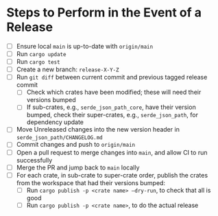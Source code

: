 # Steps to Perform in the Event of a Release

- [ ] Ensure local `main` is up-to-date with `origin/main`
- [ ] Run `cargo update`
- [ ] Run `cargo test`
- [ ] Create a new branch: `release-X-Y-Z`
- [ ] Run `git diff` between current commit and previous tagged release commit
  - [ ] Check which crates have been modified; these will need their versions bumped
  - [ ] If sub-crates, e.g., `serde_json_path_core`, have their version bumped, check their super-crates, e.g., `serde_json_path`, for dependency update
- [ ] Move Unreleased changes into the new version header in `serde_json_path/CHANGELOG.md`
- [ ] Commit changes and push to `origin/main`
- [ ] Open a pull request to merge changes into `main`, and allow CI to run successfully
- [ ] Merge the PR and jump back to `main` locally
- [ ] For each crate, in sub-crate to super-crate order, publish the crates from the workspace that had their versions bumped:
  - [ ] Run `cargo publish -p <crate name> —dry-run`, to check that all is good
  - [ ] Run `cargo publish -p <crate name>`, to do the actual release
